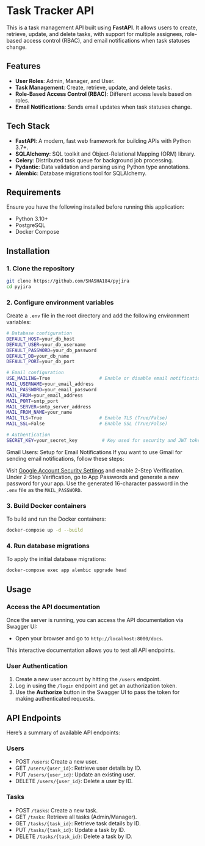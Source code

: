 # Task Tracker API

This is a task management API built using **FastAPI**. It allows users to create, retrieve, update, and delete tasks, with support for multiple assignees, role-based access control (RBAC), and email notifications when task statuses change.

## Features
- **User Roles**: Admin, Manager, and User.
- **Task Management**: Create, retrieve, update, and delete tasks.
- **Role-Based Access Control (RBAC)**: Different access levels based on roles.
- **Email Notifications**: Sends email updates when task statuses change.

## Tech Stack
- **FastAPI**: A modern, fast web framework for building APIs with Python 3.7+.
- **SQLAlchemy**: SQL toolkit and Object-Relational Mapping (ORM) library.
- **Celery**: Distributed task queue for background job processing.
- **Pydantic**: Data validation and parsing using Python type annotations.
- **Alembic**: Database migrations tool for SQLAlchemy.

## Requirements

Ensure you have the following installed before running this application:
- Python 3.10+
- PostgreSQL
- Docker Compose

## Installation

### 1. Clone the repository
```bash
git clone https://github.com/SHASHA184/pyjira
cd pyjira
```

### 2. Configure environment variables
Create a `.env` file in the root directory and add the following environment variables:
```bash
# Database configuration
DEFAULT_HOST=your_db_host
DEFAULT_USER=your_db_username
DEFAULT_PASSWORD=your_db_password
DEFAULT_DB=your_db_name
DEFAULT_PORT=your_db_port

# Email configuration
USE_MAILING=True                  # Enable or disable email notifications
MAIL_USERNAME=your_email_address
MAIL_PASSWORD=your_email_password
MAIL_FROM=your_email_address
MAIL_PORT=smtp_port
MAIL_SERVER=smtp_server_address
MAIL_FROM_NAME=your_name
MAIL_TLS=True                     # Enable TLS (True/False)
MAIL_SSL=False                    # Enable SSL (True/False)

# Authentication
SECRET_KEY=your_secret_key         # Key used for security and JWT token generation
```
Gmail Users: Setup for Email Notifications
If you want to use Gmail for sending email notifications, follow these steps:

Visit [Google Account Security Settings](https://myaccount.google.com/security) and enable 2-Step Verification.
Under 2-Step Verification, go to App Passwords and generate a new password for your app.
Use the generated 16-character password in the ```.env``` file as the ```MAIL_PASSWORD```.

### 3. Build Docker containers
To build and run the Docker containers:
```bash
docker-compose up -d --build
```

### 4. Run database migrations
To apply the initial database migrations:
```bash
docker-compose exec app alembic upgrade head
```

## Usage
### Access the API documentation
Once the server is running, you can access the API documentation via Swagger UI:
- Open your browser and go to `http://localhost:8000/docs`.

This interactive documentation allows you to test all API endpoints.

### User Authentication

1. Create a new user account by hitting the ```/users``` endpoint.
2. Log in using the ```/login``` endpoint and get an authorization token.
3. Use the **Authorize** button in the Swagger UI to pass the token for making authenticated requests.

## API Endpoints
Here’s a summary of available API endpoints:
### Users
- POST ```/users```: Create a new user.
- GET ```/users/{user_id}```: Retrieve user details by ID.
- PUT ```/users/{user_id}```: Update an existing user.
- DELETE ```/users/{user_id}```: Delete a user by ID.

### Tasks
- POST ```/tasks```: Create a new task.
- GET ```/tasks```: Retrieve all tasks (Admin/Manager).
- GET ```/tasks/{task_id}```: Retrieve task details by ID.
- PUT ```/tasks/{task_id}```: Update a task by ID.
- DELETE ```/tasks/{task_id}```: Delete a task by ID.